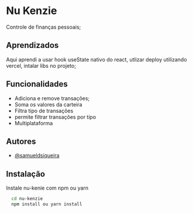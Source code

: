# Nu Kenzie

Controle de finanças pessoais;

## Aprendizados

Aqui aprendi a usar hook useState nativo do react, utlizar deploy utilizando vercel, intalar libs no projeto;

## Funcionalidades

- Adiciona e remove transações;
- Soma os valores da carteira
- Filtra tipo de transações
- permite filtrar transações por tipo
- Multiplataforma

## Autores

- [@samueldsiqueira](https://github.com.br/samueldsiqueira)

## Instalação

Instale nu-kenie com npm ou yarn

```bash
  cd nu-kenzie
  npm install ou yarn install
```
